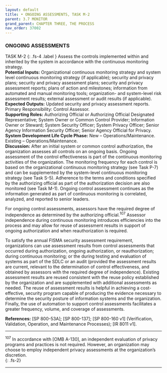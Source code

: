 ```yaml
---
layout: default
title: • ONGOING ASSESSMENTS, TASK M-2 
parent: 3.7 MONITOR 
grand_parent: CHAPTER THREE, THE PROCESS
nav_order: 37002
---
```


### ONGOING ASSESSMENTS 
TASK M-2
{: .fs-4 .label }
Assess the controls implemented within and inherited by the system in accordance with the continuous monitoring strategy.  
**Potential Inputs:** Organizational continuous monitoring strategy and system level continuous monitoring strategy (if applicable); security and privacy plans; security and privacy assessment plans; security and privacy assessment reports; plans of action and milestones; information from automated and manual monitoring tools; organization- and system-level risk assessment results; external assessment or audit results (if applicable).  
**Expected Outputs:** Updated security and privacy assessment reports. Primary Responsibility: Control Assessor.  
**Supporting Roles:** Authorizing Official or Authorizing Official Designated Representative; System Owner or Common Control Provider; Information Owner or Steward; System Security Officer; System Privacy Officer; Senior Agency Information Security Officer; Senior Agency Official for Privacy.  
**System Development Life Cycle Phase:** New – Operations/Maintenance. Existing – Operations/Maintenance.  
**Discussion:** After an initial system or common control authorization, the organization assesses all controls on an ongoing basis. Ongoing assessment of the control effectiveness is part of the continuous monitoring activities of the organization. The monitoring frequency for each control is based on the organizational continuous monitoring strategy (see Task P-7) and can be supplemented by the system-level continuous monitoring strategy (see Task S-5). Adherence to the terms and conditions specified by the authorizing official as part of the authorization decision are also monitored (see Task M-1). Ongoing control assessment continues as the information generated as part of continuous monitoring is correlated, analyzed, and reported to senior leaders.  

For ongoing control assessments, assessors have the required degree of independence as determined by the authorizing official.<sup>107</sup> Assessor independence during continuous monitoring introduces efficiencies into the process and may allow for reuse of assessment results in support of ongoing authorization and when reauthorization is required.  

To satisfy the annual FISMA security assessment requirement, organizations can use assessment results from control assessments that occurred during authorization, ongoing authorization, or reauthorization; during continuous monitoring; or the during testing and evaluation of systems as part of the SDLC or an audit (provided the assessment results are current, relevant to the determination of control effectiveness, and obtained by assessors with the required degree of independence). Existing assessment results are reused consistent with the reuse policy established by the organization and are supplemented with additional assessments as needed. The reuse of assessment results is helpful in achieving a cost-effective, security program capable of producing the evidence necessary to determine the security posture of information systems and the organization. Finally, the use of automation to support control assessments facilitates a greater frequency, volume, and coverage of assessments.  

**References:** [SP 800-53A]; [SP 800-137]; [SP 800-160 v1] (Verification, Validation, Operation, and Maintenance Processes); [IR 8011 v1].  

***

<sup>107</sup> In accordance with [OMB A-130], an independent evaluation of privacy programs and practices is not required. However, an organization may choose to employ independent privacy assessments at the organization’s discretion.  
{: .fs-2}

***

